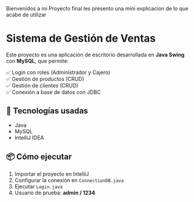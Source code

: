 Bienvenidos a mi Proyecto final les presento una mini explicacion de lo que acabe de utilizar
# Sistema de Gestión de Ventas

Este proyecto es una aplicación de escritorio desarrollada en **Java Swing** con **MySQL**, que permite:

✅ Login con roles (Administrador y Cajero)  
✅ Gestión de productos (CRUD)  
✅ Gestión de clientes (CRUD)  
✅ Conexión a base de datos con JDBC  

## 🚀 Tecnologías usadas
- Java 
- MySQL
- IntelliJ IDEA

## 📦 Cómo ejecutar
1. Importar el proyecto en IntelliJ
2. Configurar la conexión en `ConnectionDB.java`
3. Ejecutar `Login.java`
4. Usuario de prueba: **admin / 1234**

